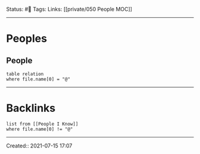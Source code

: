 Status: #🔎
Tags:
Links: [[private/050 People MOC]]
___
# Peoples
## People
```dataview
table relation
where file.name[0] = "@"
```
___
# Backlinks
```dataview
list from [[People I Know]]
where file.name[0] != "@"
```
___
Created:: 2021-07-15 17:07